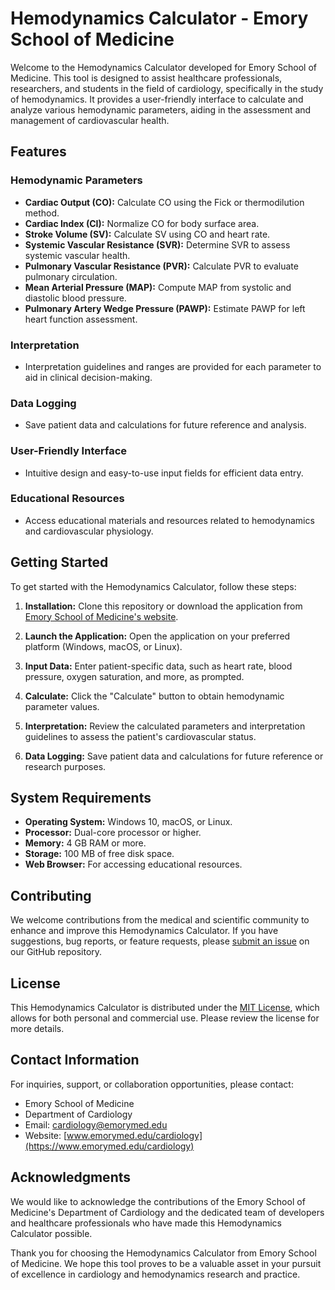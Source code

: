 # Hemodynamics Calculator - Emory School of Medicine

Welcome to the Hemodynamics Calculator developed for Emory School of Medicine. This tool is designed to assist healthcare professionals, researchers, and students in the field of cardiology, specifically in the study of hemodynamics. It provides a user-friendly interface to calculate and analyze various hemodynamic parameters, aiding in the assessment and management of cardiovascular health.

## Features

### Hemodynamic Parameters

- **Cardiac Output (CO):** Calculate CO using the Fick or thermodilution method.
- **Cardiac Index (CI):** Normalize CO for body surface area.
- **Stroke Volume (SV):** Calculate SV using CO and heart rate.
- **Systemic Vascular Resistance (SVR):** Determine SVR to assess systemic vascular health.
- **Pulmonary Vascular Resistance (PVR):** Calculate PVR to evaluate pulmonary circulation.
- **Mean Arterial Pressure (MAP):** Compute MAP from systolic and diastolic blood pressure.
- **Pulmonary Artery Wedge Pressure (PAWP):** Estimate PAWP for left heart function assessment.

### Interpretation

- Interpretation guidelines and ranges are provided for each parameter to aid in clinical decision-making.

### Data Logging

- Save patient data and calculations for future reference and analysis.

### User-Friendly Interface

- Intuitive design and easy-to-use input fields for efficient data entry.

### Educational Resources

- Access educational materials and resources related to hemodynamics and cardiovascular physiology.

## Getting Started

To get started with the Hemodynamics Calculator, follow these steps:

1. **Installation:** Clone this repository or download the application from [Emory School of Medicine's website](https://example.com/hemodynamics-calculator).

2. **Launch the Application:** Open the application on your preferred platform (Windows, macOS, or Linux).

3. **Input Data:** Enter patient-specific data, such as heart rate, blood pressure, oxygen saturation, and more, as prompted.

4. **Calculate:** Click the "Calculate" button to obtain hemodynamic parameter values.

5. **Interpretation:** Review the calculated parameters and interpretation guidelines to assess the patient's cardiovascular status.

6. **Data Logging:** Save patient data and calculations for future reference or research purposes.

## System Requirements

- **Operating System:** Windows 10, macOS, or Linux.
- **Processor:** Dual-core processor or higher.
- **Memory:** 4 GB RAM or more.
- **Storage:** 100 MB of free disk space.
- **Web Browser:** For accessing educational resources.

## Contributing

We welcome contributions from the medical and scientific community to enhance and improve this Hemodynamics Calculator. If you have suggestions, bug reports, or feature requests, please [submit an issue](https://github.com/emorymed/hemodynamics-calculator/issues) on our GitHub repository.

## License

This Hemodynamics Calculator is distributed under the [MIT License](https://example.com/hemodynamics-calculator-license), which allows for both personal and commercial use. Please review the license for more details.

## Contact Information

For inquiries, support, or collaboration opportunities, please contact:

- Emory School of Medicine
- Department of Cardiology
- Email: cardiology@emorymed.edu
- Website: [www.emorymed.edu/cardiology](https://www.emorymed.edu/cardiology)

## Acknowledgments

We would like to acknowledge the contributions of the Emory School of Medicine's Department of Cardiology and the dedicated team of developers and healthcare professionals who have made this Hemodynamics Calculator possible.

Thank you for choosing the Hemodynamics Calculator from Emory School of Medicine. We hope this tool proves to be a valuable asset in your pursuit of excellence in cardiology and hemodynamics research and practice.
